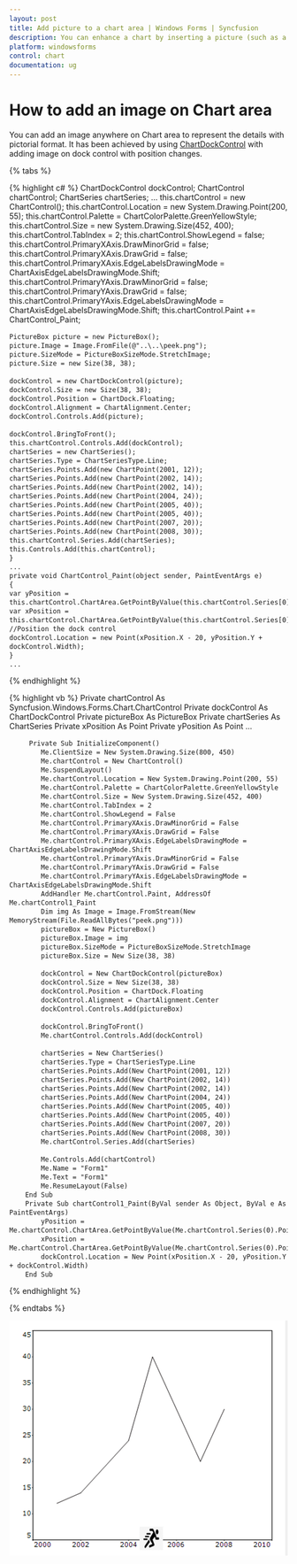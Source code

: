 ```yaml
---
layout: post
title: Add picture to a chart area | Windows Forms | Syncfusion
description: You can enhance a chart by inserting a picture (such as a business logo) in the chart area.
platform: windowsforms
control: chart
documentation: ug
---
```


# How to add an image on Chart area
You can add an image anywhere on Chart area to represent the details with pictorial format. It has been achieved by using [ChartDockControl](https://help.syncfusion.com/cr/windowsforms/Syncfusion.Windows.Forms.Chart.ChartDockControl.html) with adding image on dock control with position changes.

{% tabs %}

{% highlight c# %}
ChartDockControl dockControl;
ChartControl chartControl;
ChartSeries chartSeries;
...
    this.chartControl = new ChartControl();
    this.chartControl.Location = new System.Drawing.Point(200, 55);
    this.chartControl.Palette = ChartColorPalette.GreenYellowStyle;
    this.chartControl.Size = new System.Drawing.Size(452, 400);
    this.chartControl.TabIndex = 2;
    this.chartControl.ShowLegend = false;
    this.chartControl.PrimaryXAxis.DrawMinorGrid = false;
    this.chartControl.PrimaryXAxis.DrawGrid = false;
    this.chartControl.PrimaryXAxis.EdgeLabelsDrawingMode = ChartAxisEdgeLabelsDrawingMode.Shift;
    this.chartControl.PrimaryYAxis.DrawMinorGrid = false;
    this.chartControl.PrimaryYAxis.DrawGrid = false;
    this.chartControl.PrimaryYAxis.EdgeLabelsDrawingMode = ChartAxisEdgeLabelsDrawingMode.Shift;
    this.chartControl.Paint += ChartControl_Paint;

    PictureBox picture = new PictureBox();
    picture.Image = Image.FromFile(@"..\..\peek.png");
    picture.SizeMode = PictureBoxSizeMode.StretchImage;
    picture.Size = new Size(38, 38);

    dockControl = new ChartDockControl(picture);
    dockControl.Size = new Size(38, 38);
    dockControl.Position = ChartDock.Floating;
    dockControl.Alignment = ChartAlignment.Center;
    dockControl.Controls.Add(picture);

    dockControl.BringToFront();
    this.chartControl.Controls.Add(dockControl);
    chartSeries = new ChartSeries();
    chartSeries.Type = ChartSeriesType.Line;
    chartSeries.Points.Add(new ChartPoint(2001, 12));
    chartSeries.Points.Add(new ChartPoint(2002, 14));
    chartSeries.Points.Add(new ChartPoint(2002, 14));
    chartSeries.Points.Add(new ChartPoint(2004, 24));
    chartSeries.Points.Add(new ChartPoint(2005, 40));
    chartSeries.Points.Add(new ChartPoint(2005, 40));
    chartSeries.Points.Add(new ChartPoint(2007, 20));
    chartSeries.Points.Add(new ChartPoint(2008, 30));
    this.chartControl.Series.Add(chartSeries);
    this.Controls.Add(this.chartControl);
    }
    ...
    private void ChartControl_Paint(object sender, PaintEventArgs e)
    {
    var yPosition = this.chartControl.ChartArea.GetPointByValue(this.chartControl.Series[0].Points[0]);
    var xPosition = this.chartControl.ChartArea.GetPointByValue(this.chartControl.Series[0].Points[4]);
    //Position the dock control
    dockControl.Location = new Point(xPosition.X - 20, yPosition.Y + dockControl.Width);
    }
    ...
{% endhighlight %}

{% highlight vb %}
  Private chartControl As Syncfusion.Windows.Forms.Chart.ChartControl
        Private dockControl As ChartDockControl
        Private pictureBox As PictureBox
        Private chartSeries As ChartSeries
        Private xPosition As Point
        Private yPosition As Point
        ...

         Private Sub InitializeComponent()
            Me.ClientSize = New System.Drawing.Size(800, 450)
            Me.chartControl = New ChartControl()
            Me.SuspendLayout()
            Me.chartControl.Location = New System.Drawing.Point(200, 55)
            Me.chartControl.Palette = ChartColorPalette.GreenYellowStyle
            Me.chartControl.Size = New System.Drawing.Size(452, 400)
            Me.chartControl.TabIndex = 2
            Me.chartControl.ShowLegend = False
            Me.chartControl.PrimaryXAxis.DrawMinorGrid = False
            Me.chartControl.PrimaryXAxis.DrawGrid = False
            Me.chartControl.PrimaryXAxis.EdgeLabelsDrawingMode = ChartAxisEdgeLabelsDrawingMode.Shift
            Me.chartControl.PrimaryYAxis.DrawMinorGrid = False
            Me.chartControl.PrimaryYAxis.DrawGrid = False
            Me.chartControl.PrimaryYAxis.EdgeLabelsDrawingMode = ChartAxisEdgeLabelsDrawingMode.Shift
            AddHandler Me.chartControl.Paint, AddressOf Me.chartControl1_Paint
            Dim img As Image = Image.FromStream(New MemoryStream(File.ReadAllBytes("peek.png")))
            pictureBox = New PictureBox()
            pictureBox.Image = img
            pictureBox.SizeMode = PictureBoxSizeMode.StretchImage
            pictureBox.Size = New Size(38, 38)

            dockControl = New ChartDockControl(pictureBox)
            dockControl.Size = New Size(38, 38)
            dockControl.Position = ChartDock.Floating
            dockControl.Alignment = ChartAlignment.Center
            dockControl.Controls.Add(pictureBox)

            dockControl.BringToFront()
            Me.chartControl.Controls.Add(dockControl)

            chartSeries = New ChartSeries()
            chartSeries.Type = ChartSeriesType.Line
            chartSeries.Points.Add(New ChartPoint(2001, 12))
            chartSeries.Points.Add(New ChartPoint(2002, 14))
            chartSeries.Points.Add(New ChartPoint(2002, 14))
            chartSeries.Points.Add(New ChartPoint(2004, 24))
            chartSeries.Points.Add(New ChartPoint(2005, 40))
            chartSeries.Points.Add(New ChartPoint(2005, 40))
            chartSeries.Points.Add(New ChartPoint(2007, 20))
            chartSeries.Points.Add(New ChartPoint(2008, 30))
            Me.chartControl.Series.Add(chartSeries)

            Me.Controls.Add(chartControl)
            Me.Name = "Form1"
            Me.Text = "Form1"
            Me.ResumeLayout(False)
        End Sub
        Private Sub chartControl1_Paint(ByVal sender As Object, ByVal e As PaintEventArgs)
            yPosition = Me.chartControl.ChartArea.GetPointByValue(Me.chartControl.Series(0).Points(0))
            xPosition = Me.chartControl.ChartArea.GetPointByValue(Me.chartControl.Series(0).Points(4))
            dockControl.Location = New Point(xPosition.X - 20, yPosition.Y + dockControl.Width)
        End Sub
{% endhighlight %}

{% endtabs %}	

![Adding picture on chart area](How-to-add-image-on-chart-area/How-to-add-image-on-chart-area.png)